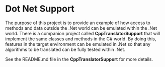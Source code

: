 # Dot Net Support
The purpose of this project is to provide an example of how access to methods and data outside the .Net world can be emulated
within the .Net world. There is a companion project called **CppTranslatorSupport** that will implement the same classes
and methods in the C# world. By doing this, features in the target environment can be emulated in .Net so that any algorithms
to be translated can be fully tested within .Net.

See the README.md file in the **CppTranslatorSupport** for more details.